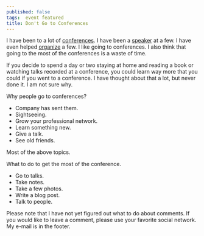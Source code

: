 ```yaml
---
published: false
tags:  event featured
title: Don't Go to Conferences
---
```


I have been to a lot of [conferences](/event). I have been a [speaker](/speaker) at a few. I have even helped [organize](/organizer) a few. I like going to conferences. I also think that going to the most of the conferences is a waste of time.

If you decide to spend a day or two staying at home and reading a book or watching talks recorded at a conference, you could learn way more that you could if you went to a conference. I have thought about that a lot, but never done it. I am not sure why.

Why people go to conferences?

- Company has sent them.
- Sightseeing.
- Grow your professional network.
- Learn something new.
- Give a talk.
- See old friends.

Most of the above topics.

What to do to get the most of the conference.

- Go to talks.
- Take notes.
- Take a few photos.
- Write a blog post.
- Talk to people.

Please note that I have not yet figured out what to do about comments. If you would like to leave a comment, please use your favorite social network. My e-mail is in the footer.

